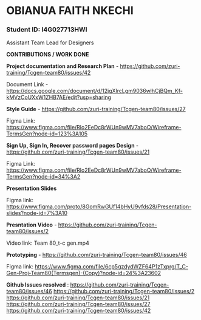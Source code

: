 # OBIANUA FAITH NKECHI

### Student ID: I4G027713HWI

Assistant Team Lead for Designers

**CONTRIBUTIONS / WORK DONE**

**Project documentation and Research Plan** - https://github.com/zuri-training/Tcgen-team80/issues/42

Document Link - https://docs.google.com/document/d/12jgXlrcLgm9036wlhCjBQm_Kf-kMVzCoUXxW1ZHB7AE/edit?usp=sharing

**Style Guide** - https://github.com/zuri-training/Tcgen-team80/issues/27

Figma Link: https://www.figma.com/file/Rlo2EeDc8rWUn9wMV7aboO/Wireframe-TermsGen?node-id=123%3A105

**Sign Up, Sign In, Recover password pages Design** - https://github.com/zuri-training/Tcgen-team80/issues/21

Figma Link: https://www.figma.com/file/Rlo2EeDc8rWUn9wMV7aboO/Wireframe-TermsGen?node-id=34%3A2

**Presentation Slides** 

Figma link: https://www.figma.com/proto/8GomRwGUf14bHyU9vfds28/Presentation-slides?node-id=7%3A10

**Presntation Video** - https://github.com/zuri-training/Tcgen-team80/issues/2

Video link: Team 80_t-c gen.mp4

**Prototyping** - https://github.com/zuri-training/Tcgen-team80/issues/46

Figma link: https://www.figma.com/file/6cp5gzdydWZF64P1zTxprg/T_C-Gen-Proj-Team80(Termsgen)-(Copy)?node-id=24%3A23602

**Github Issues resolved** : https://github.com/zuri-training/Tcgen-team80/issues/46 
https://github.com/zuri-training/Tcgen-team80/issues/2 
https://github.com/zuri-training/Tcgen-team80/issues/21 
https://github.com/zuri-training/Tcgen-team80/issues/27
https://github.com/zuri-training/Tcgen-team80/issues/42
